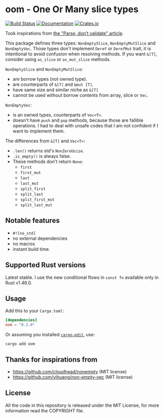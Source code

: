 # oom - One Or Many slice types

[![Build Status][actions-badge]][actions-url]
[![Documentation](https://docs.rs/oom/badge.svg)](https://docs.rs/oom)
[![Crates.io](https://img.shields.io/crates/v/oom.svg)](https://crates.io/crates/oom)

Took inspirations from [the "Parse, don’t validate" article][pdv].

This package defines three types: `NonEmptySlice`, `NonEmptyMutSlice`
and `NonEmptyVec`. Those types don't implement `Deref` or `DerefMut` trait,
it is intentional to avoid confusion when resolving methods.
If you want `&[T]`, consider using `as_slice` or `as_mut_slice` methods.

`NonEmptySlice` and `NonEmptyMutSlice`:

* are borrow types (not owned type).
* are counterparts of `&[T]` and `&mut [T]`.
* have same size and similar niche as `&[T]`
* cannot be used without borrow contents from array, slice or `Vec`.

`NonEmptyVec`:

* is an owned types, counterparts of `Vec<T>`.
* doesn't have `push` and `pop` methods, because those are fallible operations.
  I had to deal with unsafe codes that I am not confident if I want to implement them.

The differences from `&[T]` and `Vec<T>`:
* `.len()` returns std's `NonZeroUsize`.
* `.is_empty()` is always false.
* These methods don't return `None`:
  - `first`
  - `first_mut`
  - `last`
  - `last_mut`
  - `split_first`
  - `split_last`
  - `split_first_mut`
  - `split_last_mut`

## Notable features

* `#![no_std]`
* no external dependencies
* no macros
* instant build time.

## Supported Rust versions

Latest stable. I use the new conditional flows in `const fn` available only in Rust v1.46.0.

## Usage

Add this to your `Cargo.toml`:

```toml
[dependencies]
oom = "0.2.0"
```

Or assuming you installed [`cargo-edit`][edit], use:

```
cargo add oom
```

## Thanks for inspirations from

* https://github.com/cloudhead/nonempty (MIT license)
* https://github.com/yihuang/non-empty-vec (MIT license)

## License

All the code in this repository is released under the MIT License,
for more information read the COPYRIGHT file.

<!-- Reference links -->
[actions-badge]: https://github.com/lzutao/rust-oom/workflows/Rust/badge.svg?branch=master
[actions-url]: https://github.com/lzutao/rust-oom/actions
[edit]: https://github.com/killercup/cargo-edit
[pdv]: https://lexi-lambda.github.io/blog/2019/11/05/parse-don-t-validate/
